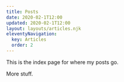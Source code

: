 ```yaml
---
title: Posts
date: 2020-02-1T12:00 
updated: 2020-02-1T12:00
layout: layouts/articles.njk
eleventyNavigation:
  key: Articles
  order: 2
---
```


This is the index page for where my posts go.

More stuff.